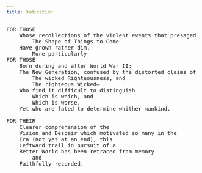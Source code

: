 ```yaml
---
title: Dedication
---
```

<pre>
FOR THOSE
	Whose recollections of the violent events that presaged
		The Shape of Things to Come
	Have grown rather dim.
		More particularly
FOR THOSE
	Born during and after World War II;
	The New Generation, confused by the distorted claims of
		The wicked Righteousness, and
		The righteous Wicked—
	Who find it difficult to distinguish
		Which is which, and
		Which is worse,
	Yet who are fated to determine whither mankind.

FOR THEIR
	Clearer comprehension of the
	Vision and Despair which motivated so many in the 
	Era (not yet at an end), this
	Leftward trail in pursuit of a
	Better World has been retraced from memory
		and
	Faithfully recorded.
</pre>
